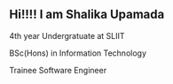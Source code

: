 ## Hi!!!! I am Shalika Upamada  

  4th year Undergratuate at SLIIT

  BSc(Hons) in Information Technology

  Trainee Software Engineer
